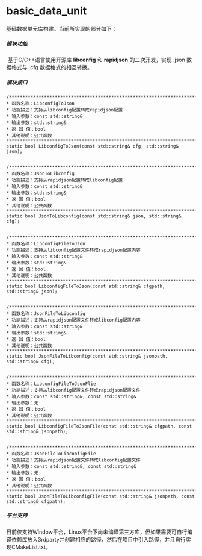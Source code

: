 # basic_data_unit
基础数据单元库构建。当前所实现的部分如下：

##### **模块功能**

​		基于C/C++语言使用开源库 **libconfig** 和 **rapidjson** 的二次开发，实现 .json 数据格式与 .cfg 数据格式的相互转换。

##### **模块接口**

	/************************************************************************
	* 函数名称：LibconfigToJson
	* 功能描述：支持从libconfig配置转成rapidjson配置
	* 输入参数：const std::string&
	* 输出参数：std::string&
	* 返 回 值：bool
	* 其他说明：公共函数
	************************************************************************/
	static bool LibconfigToJson(const std::string& cfg, std::string& json);


	/************************************************************************
	* 函数名称：JsonToLibconfig
	* 功能描述：支持从rapidjson配置转成libconfig配置
	* 输入参数：const std::string&
	* 输出参数：std::string&
	* 返 回 值：bool
	* 其他说明：公共函数
	************************************************************************/
	static bool JsonToLibconfig(const std::string& json, std::string& cfg);


	/************************************************************************
	* 函数名称：LibconfigFileToJson
	* 功能描述：支持从libconfig配置文件转成rapidjson配置内容
	* 输入参数：const std::string&
	* 输出参数：std::string&
	* 返 回 值：bool
	* 其他说明：公共函数
	************************************************************************/
	static bool LibconfigFileToJson(const std::string& cfgpath, std::string& json);


	/************************************************************************
	* 函数名称：JsonFileToLibconfig
	* 功能描述：支持从rapidjson配置文件转成libconfig配置内容
	* 输入参数：const std::string&
	* 输出参数：std::string&
	* 返 回 值：bool
	* 其他说明：公共函数
	************************************************************************/
	static bool JsonFileToLibconfig(const std::string& jsonpath, std::string& cfg);


	/************************************************************************
	* 函数名称：LibconfigFileToJsonFlie
	* 功能描述：支持从libconfig配置文件转成rapidjson配置文件
	* 输入参数：const std::string&, const std::string&
	* 输出参数：无
	* 返 回 值：bool
	* 其他说明：公共函数
	************************************************************************/
	static bool LibconfigFileToJsonFile(const std::string& cfgpath, const std::string& jsonpath);


	/************************************************************************
	* 函数名称：JsonFileToLibconfigFile
	* 功能描述：支持从rapidjson配置文件转成libconfig配置文件
	* 输入参数：const std::string&, const std::string&
	* 输出参数：无
	* 返 回 值：bool
	* 其他说明：公共函数
	************************************************************************/
	static bool JsonFileToLibconfigFile(const std::string& jsonpath, const std::string& cfgpath);

##### 平台支持

​		目前仅支持Window平台，Linux平台下尚未编译第三方库，但如果需要可自行编译依赖库放入3rdparty并创建相应的路径，然后在项目中引入路径，并且自行实现CMakeList.txt。
